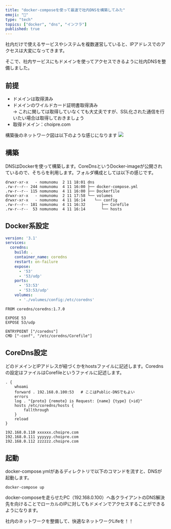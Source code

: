 ```yaml
---
title: "docker-composeを使って最速で社内DNSを構築してみた"
emoji: "🐳"
type: "tech"
topics: ["docker", "dns", "インフラ"]
published: true
---
```


社内だけで使えるサービスやシステムを複数運営していると、IPアドレスでのアクセスは大変になってきます。

そこで、社内サービスにもドメインを使ってアクセスできるように社内DNSを整備しました。

## 前提
- ドメインは取得済み
- ドメインのワイルドカード証明書取得済み  
→ これに関しては取得していなくても大丈夫ですが、SSL化された通信を行いたい場合は取得しておきましょう  
- 取得ドメイン：choipre.com

構築後のネットワーク図は以下のような感じになります
![](https://raw.githubusercontent.com/nomunomu0504/Zenn.dev-Content-public/master/articles/assets/90ba47dde6f979/1.png)

## 構築
DNSはDockerを使って構築します。CoreDnsというDocker-imageが公開されているので、そちらを利用します。フォルダ構成としては以下の感じです。

```
drwxr-xr-x   - nomunomu  2 11 18:01 dns
.rw-r--r-- 244 nomunomu  4 11 16:00 ├── docker-compose.yml
.rw-r--r-- 115 nomunomu  4 11 16:00 ├── Dockerfile
drwxr-xr-x   - nomunomu  2 11 17:58 └── volumes
drwxr-xr-x   - nomunomu  4 11 16:14    └── config
.rw-r--r-- 181 nomunomu  4 11 16:32       ├── Corefile
.rw-r--r--  53 nomunomu  4 11 16:14       └── hosts
```

## Docker系設定

```:docker-compose.yml
version: '3.1'
services:
  coredns:
    build: .
    container_name: coredns
    restart: on-failure
    expose:
      - '53'
      - '53/udp'
    ports:
      - '53:53'
      - '53:53/udp'
    volumes:
      - './volumes/config:/etc/coredns'
```

```:Dockerfile
FROM coredns/coredns:1.7.0

EXPOSE 53
EXPOSE 53/udp

ENTRYPOINT ["/coredns"]
CMD ["-conf", "/etc/coredns/Corefile"]
```

## CoreDns設定

どのドメインとIPアドレスが紐づくかをhostsファイルに記述します。Corednsの設定はファイルはCorefileというファイルに記述します。

```:Corefile
. {
    whoami
    forward . 192.168.0.100:53   # ここはPublic-DNSでもよい
    errors
    log . "{proto} {remote} is Request: {name} {type} {>id}"
    hosts /etc/coredns/hosts {
        fallthrough
    }
    reload
}
```

```:hosts
192.168.0.110 xxxxxx.choipre.com
192.168.0.111 yyyyyy.choipre.com
192.168.0.112 zzzzzz.choipre.com
```

## 起動
docker-compose.ymlがあるディレクトリで以下のコマンドを流すと、DNSが起動します。

```
docker-compose up
```

docker-composeを走らせたPC（192.168.0.100）へ各クライアントのDNS解決先を向けることでローカルのIPに対してもドメインでアクセスすることができるようになります。

社内のネットワークを整備して、快適なネットワークLifeを！！
